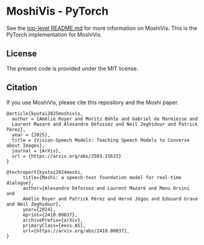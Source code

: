 # MoshiVis - PyTorch
See the [top-level README.md][main_repo] for more information on MoshiVis. 
This is the PyTorch implementation for MoshiVis.

## License

The present code is provided under the MIT license.


## Citation

If you use MoshiVis, please cite this repository and the Moshi paper.

```
@article{kyutai2025moshivis,
  author = {Amélie Royer and Moritz Böhle and Gabriel de Marmiesse and
  Laurent Mazaré and Alexandre Défossez and Neil Zeghidour and Patrick Pérez},
  year = {2025},
  title = {Vision-Speech Models: Teaching Speech Models to Converse about Images},
  journal = {ArXiv},
  url = {https://arxiv.org/abs/2503.15633}
}

@techreport{kyutai2024moshi,
      title={Moshi: a speech-text foundation model for real-time dialogue},
      author={Alexandre Défossez and Laurent Mazaré and Manu Orsini and
      Amélie Royer and Patrick Pérez and Hervé Jégou and Edouard Grave and Neil Zeghidour},
      year={2024},
      eprint={2410.00037},
      archivePrefix={arXiv},
      primaryClass={eess.AS},
      url={https://arxiv.org/abs/2410.00037},
}
```


[main_repo]: https://github.com/kyutai-labs/moshivis